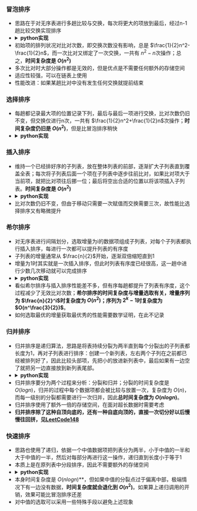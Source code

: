 ### 冒泡排序
* 思路在于对无序表进行多趟比较与交换，每次将更大的项放到最后，经过n-1趟比较交换实现排序
* <details><summary><b>python实现</b></summary>
    <pre><code>
    def bubbleSort(alist): 
        for passnum in range(len(alist)-1, 0, -1): 
            for i in range(passnum): 
                if alist[i] > alist[i+1]: 
                    temp = alist[i]  
                    alist[i] = alist[i+1]  
                    alist[i+1] = temp</code></pre></details>
* 初始项的排列状况对比对次数，即交换次数没有影响，总是 $\frac{1}{2}n^2-\frac{1}{2}n$，而一次比对又绑定了一次交换，一共有 $n^2-n$次操作；总之，**时间复杂度是 $O(n^2)$**
* 多次比对时大部分操作都是无效的，但是优点是不需要任何额外的存储空间
* 适应性较强，可以在链表上使用
* 性能改进：如果某趟比对中没有发生任何交换就提前结束

### 选择排序
* 每趟都记录最大项的位置记录下列，最后与最后一项进行交换，比对次数仍旧不变，但交换仅进行n次，一共有 $\frac{1}{2}n^2+\frac{1}{2}n$次操作；**时间复杂度仍旧是 $O(n^2)$**，但是比冒泡排序稍快
* <details><summary><b>python实现</b></summary>
    <pre><code>
    def selectionSort(alist): 
        for fillslot in range(len(alist)-1, 0, -1): 
            positionOfMax = 0 
            for location in range(1, fillslot+1): 
                if alist[location] > alist[positionOfMax]:  
                    positionOfMax = location 
            temp = alist[fillslot] 
            alist[fillslot] = alist[positionOfMax]  
            alist[positionOfMax] = temp</code></pre></details>

### 插入排序
* 维持一个已经排好序的子列表，放在整体列表的前部，逐渐扩大子列表直到覆盖全表；每次将子列表后面一个项在子列表中逐步往前比对，如果比对项大于当前项，就把比对项往后挪一位；最后将空出合适的位置以将该项插入子列表。**时间复杂度是 $O(n^2)$**
* <details><summary><b>python实现</b></summary>
    <pre><code>
    def insertionSort(alist): 
        for index in range(1, len(alist)): 
            currentvalue = alist[index] 
            position = index 
            while position > 0 and alist[position-1] > currentvalue: 
                alist[position] = alist[position-1] 
                position = position-1 
         alist[position] = currentvalue</code></pre></details>
* 比对次数仍旧不变，但由于移动只需要一次赋值而交换需要三次，故性能比选择排序又有略微提升

### 希尔排序
* 对无序表进行间隔划分，选取增量为i的数据项组成子列表，对每个子列表都执行插入排序，每进行一次都可以提升列表的有序度
* 子列表的增量通常从 $\frac{n}{2}$开始，逐渐双倍缩短直到1
* 增量为1时其实就是一次插入排序，但此时列表有序度已经很高，这一趟中进行少数几次移动就可以完成排序
* <details><summary><b>python实现</b></summary>
    <pre><code>
    def shellSort(alist):  
        sublistcount = len(alist) // 2  
        while sublistcount > 0: 
            for startposition in range(sublistcount):  
                gapInsertionSort(alist, startposition, sublistcount) 
            print("After increments of size", sublistcount,  "The list is", alist) 
         sublistcount = sublistcount // 2  
    def gapInsertionSort(alist, start, gap): 
        for i in range(start+gap, len(alist), gap):  
            currentvalue = alist[i] 
            position = i 
            while position >= gap and \ alist[position-gap] > currentvalue: 
                alist[position] = alist[position-gap]  
                position = position-gap 
            alist[position] = currentvalue</code></pre></details>
* 看似希尔排序与插入排序性能差不多，但有序每趟都提升了列表有序度，这个过程减少了无效比对次数；**希尔排序的时间复杂度与增量选取有关，增量序列为 $\frac{n}{2}^i$时复杂度为 $O(n^2)$；序列为 $2^k-1$时复杂度为 $O(n^\frac{3}{2})$**。
* 如何选取最优的增量获取最优秀的性能需要数学证明，在此不记录

### 归并排序
* 归并排序是递归算法，思路是将表持续分裂为两半直到每个分裂出的子列表都长度为1，再对子列表进行排序：创建一个新列表，左右两个子列在之前都已经被排列好了，因此比较头部项，先把小的放进新列表中，最后如果有一边空了就把另一边直接放到新列表尾部。
* <details><summary><b>python实现</b></summary>
    <pre><code>
    def merge_sort(lst):
        if len(lst)<=1:
            return lst
        middle = len(lst)//2
        left = merge_sort(lst[:middle])
        right = merge_sort(lst[middle:])
        merged = []
        while left and right
            if left[0]<=right[0]:
                merged.append(left.pop(0))
            else:
                merged.append(right.pop(0))
        merged.extend(right if right else left)
        return merged</code></pre></details>
* 归并排序要分为两个过程来分析：分裂和归并；分裂的时间复杂度是 $O(logn)$，归并的过程中每个数据项都会被比较与放置一次，复杂度为 $O(n)$，而每一级别的分裂都需要进行一次归并，因此**总时间复杂度为 $O(nlogn)$**。
* 归并排序使用了额外一倍的存储空间，在面对超长数据时需要考虑
* **归并排序除了这种自顶向底的，还有一种自底向顶的，直接一次切分好以后慢慢往回拼，见[LeetCode148](../LeetCode_Hot100/148.排序链表.py)**
### 快速排序
* 思路也使用了递归，依据一个中值数据项把列表分为两半，小于中值的一半和大于中值的一半，然后对每部分再进行这一操作，递归直到长度小于等于1
* 本质上是在原列表中分段排序，因此不需要额外的存储空间
* <details><summary><b>python实现</b></summary>
    <pre><code>
    def quickSort(alist):  
        quickSortHelper(alist, 0, len(alist)-1) 
    def quickSortHelper(alist, first, last): 
        if first < last: 
            splitpoint = partition(alist, first, last) 
            quickSortHelper(alist, first, splitpoint-1)  
            quickSortHelper(alist, splitpoint+1, last) 
    def partition(alist, first, last):  
        pivotvalue = alist[first] 
        leftmark = first + 1  
        rightmark = last 
        done = False  
        while not done: 
            while leftmark <= rightmark and \  alist[leftmark] <= pivotvalue: 
                leftmark = leftmark + 1 
            while alist[rightmark] >= pivotvalue and \  rightmark >= leftmark: 
                rightmark = rightmark – 1 
            if rightmark < leftmark:  
                done = True 
            else: 
                temp = alist[leftmark]  
                alist[leftmark] = alist[rightmark]  
                alist[rightmark] = temp 
        temp = alist[first]  
        alist[first] = alist[rightmark]  
        alist[rightmark] = temp 
        return rightmark</code></pre></details>
* 本身时间复杂度是 $O(nlogn)$**，但如果中值的分裂点过于偏离中部，极端情况下有一边没有数据，**时间复杂度就会退化到 $O(n^2)$**。如果算上递归调用的开销，效果可能比冒泡排序还差
* 对中值的选取可以采用一些特殊手段以避免上述现象

